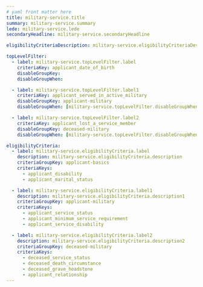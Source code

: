 ```yaml
---
# yaml front matter here
title: military-service.title
summary: military-service.summary
lede: military-service.lede
secondaryHeadline: military-service.secondaryHeadline

eligibilityCriteriaDescription: military-service.eligibilityCriteriaDescription

topLevelFilter:
  - label: military-service.topLevelFilter.label
    criteriaKey: applicant_date_of_birth
    disableGroupKey:
    disableGroupWhen:

  - label: military-service.topLevelFilter.label1
    criteriaKey: applicant_served_in_active_military
    disableGroupKey: applicant-military
    disableGroupWhen: [military-service.topLevelFilter.disableGroupWhen]

  - label: military-service.topLevelFilter.label2
    criteriaKey: applicant_lost_a_service_member
    disableGroupKey: deceased-military
    disableGroupWhen: [military-service.topLevelFilter.disableGroupWhen1]

eligibilityCriteria:
  - label: military-service.eligibilityCriteria.label
    description: military-service.eligibilityCriteria.description
    criteriaGroupKey: applicant-basics
    criteriaKeys:
      - applicant_disability
      - applicant_marital_status

  - label: military-service.eligibilityCriteria.label1
    description: military-service.eligibilityCriteria.description1
    criteriaGroupKey: applicant-military
    criteriaKeys:
      - applicant_service_status
      - applicant_minimum_service_requirement
      - applicant_service_disability

  - label: military-service.eligibilityCriteria.label2
    description: military-service.eligibilityCriteria.description2
    criteriaGroupKey: deceased-military
    criteriaKeys:
      - deceased_service_status
      - deceased_death_circumstance
      - deceased_grave_headstone
      - applicant_relationship
---
```

